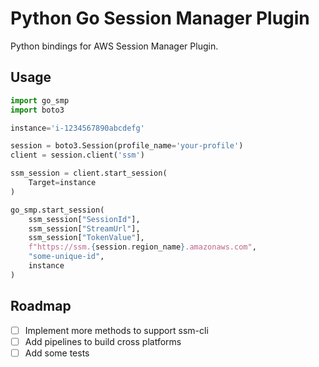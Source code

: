 # Python Go Session Manager Plugin 

Python bindings for AWS Session Manager Plugin.

## Usage

```python
import go_smp
import boto3

instance='i-1234567890abcdefg'

session = boto3.Session(profile_name='your-profile')
client = session.client('ssm')

ssm_session = client.start_session(
    Target=instance
)

go_smp.start_session(
    ssm_session["SessionId"],
    ssm_session["StreamUrl"],
    ssm_session["TokenValue"],
    f"https://ssm.{session.region_name}.amazonaws.com",
    "some-unique-id",
    instance
)
```

## Roadmap

- [ ] Implement more methods to support ssm-cli
- [ ] Add pipelines to build cross platforms
- [ ] Add some tests